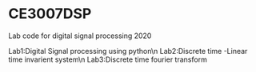 # CE3007DSP
Lab code for digital signal processing 2020

Lab1:Digital Signal processing using python\n
Lab2:Discrete time -Linear time invarient system\n
Lab3:Discrete time fourier transform
